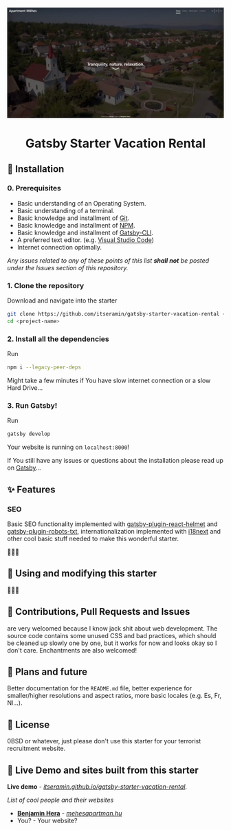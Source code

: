 ![Preview](preview.webp)

<h1 align="center">
  Gatsby Starter Vacation Rental
</h1>

## 🎉 Installation

### 0. **Prerequisites**

- Basic understanding of an Operating System.
- Basic understanding of a terminal.
- Basic knowledge and installment of [Git](https://git-scm.com/).
- Basic knowledge and installment of [NPM](https://www.npmjs.com/).
- Basic knowledge and installment of [Gatsby-CLI](https://www.gatsbyjs.com/docs/reference/gatsby-cli/).
- A preferred text editor. (e.g. [Visual Studio Code](https://code.visualstudio.com/))
- Internet connection optimally.

_Any issues related to any of these points of this list **shall not** be posted under the Issues section of this repository._

### 1. **Clone the repository**

Download and navigate into the starter

```sh
git clone https://github.com/itseramin/gatsby-starter-vacation-rental <project-name>
cd <project-name>
```

### 2. **Install all the dependencies**

Run

```sh
npm i --legacy-peer-deps
```

Might take a few minutes if You have slow internet connection or a slow Hard Drive...

### 3. **Run Gatsby!**

Run

```sh
gatsby develop
```

Your website is running on `localhost:8000`!

If You still have any issues or questions about the installation please read up on [Gatsby](https://www.gatsbyjs.com/)...

## ✨ Features

### SEO

Basic SEO functionality implemented with [gatsby-plugin-react-helmet](https://www.gatsbyjs.com/plugins/gatsby-plugin-react-helmet/) and [gatsby-plugin-robots-txt](https://www.gatsbyjs.com/plugins/gatsby-plugin-robots-txt/), internationalization implemented with [i18next](https://www.i18next.com/) and other cool basic stuff needed to make this wonderful starter.

🚧🚧🚧

## 🔧 Using and modifying this starter

🚧🚧🚧

## 🧐 Contributions, Pull Requests and Issues

are very welcomed because I know jack shit about web development. The source code contains some unused CSS and bad practices, which should be cleaned up slowly one by one, but it works for now and looks okay so I don't care. Enchantments are also welcomed!

## 🚀 Plans and future

Better documentation for the `README.md` file, better experience for smaller/higher resolutions and aspect ratios, more basic locales (e.g. Es, Fr, Nl...).

## 📄 License

0BSD or whatever, just please don't use this starter for your terrorist recruitment website.

## 🌱 Live Demo and sites built from this starter

**Live demo** - _[itseramin.github.io/gatsby-starter-vacation-rental](https://itseramin.github.io/gatsby-starter-vacation-rental)_.

_List of cool people and their websites_

- **[Benjamin Hera](https://benjaminhera.me)** - _[mehesapartman.hu](https://mehesapartman.hu)_
- You? - Your website?
